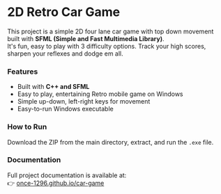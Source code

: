 #  2D Retro Car Game

This project is a simple 2D four lane car game with top down movement built with **SFML (Simple and Fast Multimedia Library)**.  
It's fun, easy to play with 3 difficulty options. Track your high scores, sharpen your reflexes and dodge em all.

### Features
- Built with **C++ and SFML**
- Easy to play, entertaining Retro mobile game on Windows
- Simple up-down, left-right keys for movement
- Easy-to-run Windows executable

### How to Run
Download the ZIP from the main directory, extract, and run the `.exe` file.

### Documentation
Full project documentation is available at:  
👉 [once-1296.github.io/car-game](https://once-1296.github.io/car-game)
